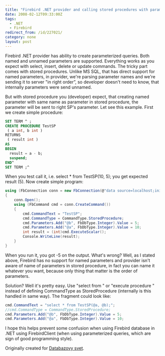 ```yaml
---
title: "Firebird .NET provider and calling stored procedures with parameters"
date: 2008-02-12T09:33:00Z
tags:
  - .NET
  - Firebird
redirect_from: /id/227021/
category: none
layout: post
---
```

Firebird .NET provider has ability to create parameterized queries. Both named and unnamed parameters are supported. Everything works as you expect with select, insert, delete or update commands. The tricky part comes with stored procedures. Unlike MS SQL, that has direct support for named parameters, in provider, we're parsing parameter names and we're sending it to server "in right order”, so developer doesn't need to know, that internally parameters were send unnamed.

But with stored procedure you (developer) expect, that creating named parameter with same name as parameter in stored procedure, the parameter will be sent to right SP's parameter. Let see this example. First we create simple procedure:

```sql
SET TERM ^ ;
CREATE PROCEDURE TestSP
 ( a int, b int )
RETURNS
 ( result int )
AS
BEGIN
  result = a - b;
  suspend;
END^
SET TERM ;^
```

When you test call it, i.e. select * from TestSP(10, 5); you get expected result (5). Now create simple program:

```csharp
using (FbConnection conn = new FbConnection(@"data source=localhost;initial catalog=ucime;user id=SYSDBA;password=masterkey"))
{
    conn.Open();
    using (FbCommand cmd = conn.CreateCommand())
    {
        cmd.CommandText = "TestSP";
        cmd.CommandType = CommandType.StoredProcedure;
        cmd.Parameters.Add("@b", FbDbType.Integer).Value = 5;
        cmd.Parameters.Add("@a", FbDbType.Integer).Value = 10;
        int result = (int)cmd.ExecuteScalar();
        Console.WriteLine(result);
    }
}
```

When you run it, you got -5 on the output. What's wrong? Well, as I stated above, Firebird has no support for named parameters and provider isn't aware of name of parameters in stored procedure, in fact you can name it whatever you want, because only thing that matter is the order of parameters.

Solution? Well it's pretty easy. Use "select <column> from <stored procedure>" or "execute procedure <stored procedure>" instead of defining CommandType as StoredProcedure (internally is this handled in same way). The fragment could look like:

```csharp
cmd.CommandText = "select * from TestSP(@a, @b);";
//cmd.CommandType = CommandType.StoredProcedure;
cmd.Parameters.Add("@b", FbDbType.Integer).Value = 5;
cmd.Parameters.Add("@a", FbDbType.Integer).Value = 10;
```

I hope this helps prevent some confusion when using Firebird database in .NET using FirebirdClient (when using parameterized queries, which are sign of good programming style).

Originally created for [Databazovy svet][1].

[1]: http://www.dbsvet.cz/
